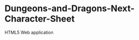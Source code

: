 Dungeons-and-Dragons-Next-Character-Sheet
=========================================

HTML5 Web application